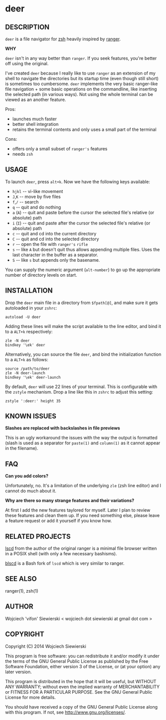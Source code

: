 deer
====

DESCRIPTION
-----------

`deer` is a file navigator for [zsh](http://zsh.sourceforge.net/)
heavily inspired by [ranger](http://ranger.nongnu.org/).

**WHY**

`deer` isn't in any way better than `ranger`. If you seek features,
you're better off using the original.

I've created `deer` because I really like to use `ranger` as an
extension of my shell to navigate the directories but its startup time
(even though still short) is sometimes too cumbersome. `deer`
implements the very basic ranger-like file navigation + some basic
operations on the commandline, like inserting the selected path (in
various ways). Not using the whole terminal can be viewed as an
another feature.

Pros:  
* launches much faster  
* better shell integration  
* retains the terminal contents and only uses a small part of the terminal  

Cons:  
* offers only a small subset of `ranger's` features  
* needs `zsh`  

USAGE
-----

To launch `deer`, press `alt+k`. Now we have the following keys available:

* `hjkl` --  vi-like movement
* `J`,`K` --  move by five files
* `f`,`/` -- search
* `q` -- quit and do nothing
* `a` (`A`) -- quit and paste before the cursor the selected file's relative (or absolute) path
* `i` (`I`) -- quit and paste after the cursor the selected file's relative (or absolute) path
* `c` -- quit and cd into the current directory
* `C` -- quit and cd into the selected directory
* `r` -- open the file with `ranger's` `rifle`
* `s` -- like `A` but doesn't quit thus allows appending multiple files. Uses the last character in the buffer as a separator.
* `S` -- like `s` but appends only the basename.

You can supply the numeric argument (`alt-number`) to go up the
appropriate number of directory levels on start.

INSTALLATION
------------

Drop the `deer` main file in a directory from `$fpath[@]`, and make sure it gets
autoloaded in your `zshrc`:

    autoload -U deer

Adding these lines will make the script available to the line editor, and bind
it to a `ALT+k` respectively:

    zle -N deer
    bindkey '\ek' deer

Alternatively, you can source the file `deer`, and bind the initialization
function to a `ALT+k` as follows:

    source /path/to/deer
    zle -N deer-launch
    bindkey '\ek' deer-launch

By default, `deer` will use 22 lines of your terminal. This is configurable
with the `zstyle` mechanism. Drop a line like this in `zshrc` to adjust this
setting:

    zstyle ':deer:' height 35


KNOWN ISSUES
------------

**Slashes are replaced with backslashes in file previews**

This is an ugly workaround the issues with the way the output is
formatted (slash is used as a separator for `paste(1)` and
`column(1)` as it cannot appear in the filename).

FAQ
---

**Can you add colors?**

Unfortunately, no. It's a limitation of the underlying `zle` (zsh
line editor) and I cannot do much about it.

**Why are there so many strange features and their variations?**

At first I add the new features taylored for myself. Later I plan to
review these features and clean them up. If you need something else,
please leave a feature request or add it yourself if you know how.

RELATED PROJECTS
----------------

[lscd](https://github.com/hut/lscd) from the author of the original
ranger is a minimal file browser written in a POSIX shell (with only a
few necessary bashisms).

[blscd](https://github.com/D630/blscd) is a Bash fork of `lscd` which
is very similar to ranger.

SEE ALSO
--------

ranger(1), zsh(1)

AUTHOR
------

Wojciech 'vifon' Siewierski < wojciech dot siewierski at gmail dot com >

COPYRIGHT
---------

Copyright (C) 2014  Wojciech Siewierski

This program is free software: you can redistribute it and/or modify
it under the terms of the GNU General Public License as published by
the Free Software Foundation, either version 3 of the License, or
(at your option) any later version.

This program is distributed in the hope that it will be useful,
but WITHOUT ANY WARRANTY; without even the implied warranty of
MERCHANTABILITY or FITNESS FOR A PARTICULAR PURPOSE.  See the
GNU General Public License for more details.

You should have received a copy of the GNU General Public License
along with this program.  If not, see <http://www.gnu.org/licenses/>.
